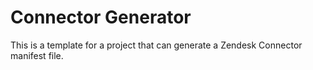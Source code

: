 # Connector Generator

This is a template for a project that can generate a Zendesk Connector manifest file.
